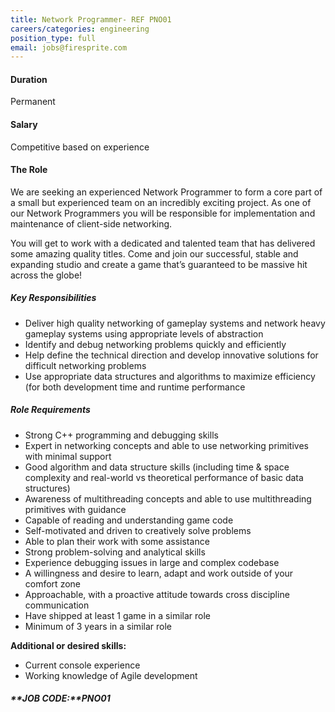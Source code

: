 ```yaml
---
title: Network Programmer- REF PNO01
careers/categories: engineering
position_type: full
email: jobs@firesprite.com
---
```

#### Duration

Permanent

#### Salary

Competitive based on experience

#### The Role

We are seeking an experienced Network Programmer to form a core part of a small but experienced team on an incredibly exciting project. As one of our Network Programmers you will be responsible for implementation and maintenance of client-side networking.

You will get to work with a dedicated and talented team that has delivered some amazing quality titles. Come and join our successful, stable and expanding studio and create a game that’s guaranteed to be massive hit across the globe!

##### Key Responsibilities

* Deliver high quality networking of gameplay systems and network heavy gameplay systems using appropriate levels of abstraction
* Identify and debug networking problems quickly and efficiently
* Help define the technical direction and develop innovative solutions for difficult networking problems
* Use appropriate data structures and algorithms to maximize efficiency (for both development time and runtime performance

##### Role Requirements

* Strong C++ programming and debugging skills
* Expert in networking concepts and able to use networking primitives with minimal support
* Good algorithm and data structure skills (including time & space complexity and real-world vs theoretical performance of basic data structures)
* Awareness of multithreading concepts and able to use multithreading primitives with guidance
* Capable of reading and understanding game code
* Self-motivated and driven to creatively solve problems
* Able to plan their work with some assistance
* Strong problem-solving and analytical skills
* Experience debugging issues in large and complex codebase
* A willingness and desire to learn, adapt and work outside of your comfort zone
* Approachable, with a proactive attitude towards cross discipline communication
* Have shipped at least 1 game in a similar role
* Minimum of 3 years in a similar role

**Additional or desired skills:**

* Current console experience
* Working knowledge of Agile development

##### **JOB CODE:**PNO01
